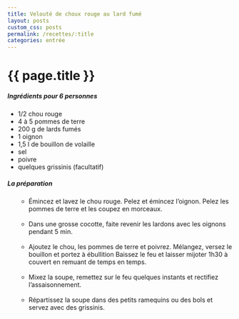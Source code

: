 ```yaml
---
title: Velouté de choux rouge au lard fumé
layout: posts
custom_css: posts
permalink: /recettes/:title
categories: entrée
---
```


# {{ page.title }}

##### Ingrédients pour 6 personnes

- 1/2 chou rouge
- 4 à 5 pommes de terre
- 200 g de lards fumés
- 1 oignon
- 1,5 l de bouillon de volaille
- sel
- poivre
- quelques grissinis (facultatif)

##### La préparation

<ul id="prepa">

<section id="categories" markdown="1">

- Émincez et lavez le chou rouge. Pelez et émincez l’oignon. Pelez les pommes de terre et les coupez en morceaux.<br><br>
- Dans une grosse cocotte, faite revenir les lardons avec les oignons pendant 5 min.<br><br>
- Ajoutez le chou, les pommes de terre et poivrez. Mélangez, versez le bouillon et portez à ébullition Baissez le feu et laisser mijoter 1h30 à couvert en remuant de temps en temps.<br><br>
- Mixez la soupe, remettez sur le feu quelques instants et rectifiez l’assaisonnement.<br><br>
- Répartissez la soupe dans des petits ramequins ou des bols et servez avec des grissinis.<br><br>

</section>

</ul>